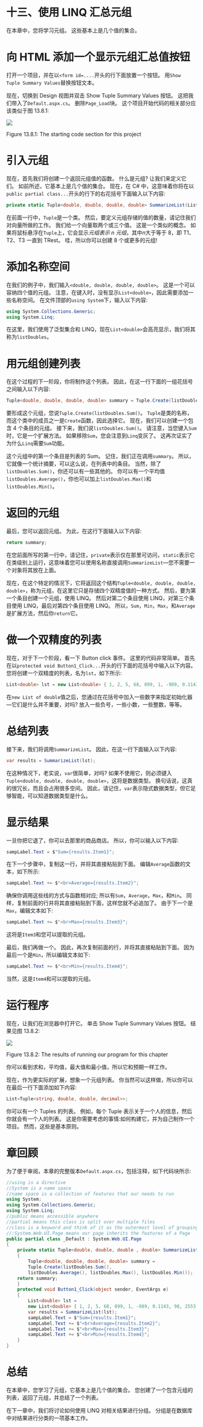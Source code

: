 # 十三、使用 LINQ 汇总元组

在本章中，您将学习元组。 这些基本上是几个值的集合。

# 向 HTML 添加一个显示元组汇总值按钮

打开一个项目，并在以`<form id=....`开头的行下面放置一个按钮。 用`Show Tuple Summary Values`替换按钮文本。

现在，切换到 Design 视图并双击 Show Tuple Summary Values 按钮。 这把我们带入了`Default.aspx.cs`。 删除`Page_Load`块。 这个项目开始代码的相关部分应该类似于图 13.8.1:

![](img/6581fa35-4585-454e-987f-74c68a0b8fab.png)

Figure 13.8.1: The starting code section for this project

# 引入元组

现在，首先我们将创建一个返回元组值的函数。 什么是元组? 让我们来定义它们。 如前所述，它基本上是几个值的集合。 现在，在 C# 中，这意味着你将在以`public partial class...`开头的行下的右花括号下面输入以下内容:

```cs
private static Tuple<double, double, double, double> SummarizeList(List<double> listDoubles)
```

在前面一行中，`Tuple`是一个类。 然后，要定义元组存储的值的数量，请记住我们对向量所做的工作。 我们给一个向量取两个或三个值。 这是一个类似的概念。 如果将鼠标悬浮在`Tuple`上，它会显示*元组表示 n 元组*，其中*n*大于等于 8，即 T1、T2、T3 一直到 TRest。 哇，所以你可以创建 8 个或更多的元组!

# 添加名称空间

在我们的例子中，我们输入`<double, double, double, double>`。 这是一个可以容纳四个值的元组。 注意，在键入时，没有显示`List<double>`，因此需要添加一些名称空间。 在文件顶部的`using System`下，输入以下内容:

```cs
using System.Collections.Generic;
using System.Linq;
```

在这里，我们使用了泛型集合和 LINQ，现在`List<double>`会高亮显示，我们将其称为`listDoubles`。

# 用元组创建列表

在这个过程的下一阶段，你将制作这个列表。 因此，在这一行下面的一组花括号之间输入以下内容:

```cs
Tuple<double, double, double, double> summary = Tuple.Create(listDoubles.Sum(),listDoubles.Average(),listDoubles.Max(), listDoubles.Min());
```

要形成这个元组，您说`Tuple.Create(listDoubles.Sum()`。 `Tuple`是类的名称，而这个类中的成员之一是`Create`函数，因此选择它。 现在，我们可以创建一个包含 4 个条目的元组。 接下来，我们说`listDoubles.Sum()`。 请注意，当您键入`Sum`时，它是一个扩展方法。 如果移除`Sum`，您会注意到`Linq`变灰了。 这再次证实了为什么`Linq`需要`Sum`功能。

这个元组中的第一个条目是列表的 Sum。 记住，我们正在调用`summary`。 所以，它就像一个统计摘要，可以这么说，在列表中的条目。 当然，除了`listDoubles.Sum()`，你还可以有一些其他的。 你可以有一个平均值`listDoubles.Average()`，你也可以加上`listDoubles.Max()`和`listDoubles.Min()`。

# 返回的元组

最后，您可以返回元组。 为此，在这行下面输入以下内容:

```cs
return summary;
```

在您前面所写的第一行中，请记住，`private`表示仅在那里可访问，`static`表示它在类级别上运行，这意味着您可以使用名称直接调用`SummarizeList`—您不需要一个对象将其放在上面。

现在，在这个特定的情况下，它将返回这个结构`Tuple<double, double, double, double>`，称为元组，在这里它只是存储四个双精度值的一种方式。 然后，要为第一个条目创建一个元组，使用 LINQ。 然后对第二个条目使用 LINQ，对第三个条目使用 LINQ，最后对第四个条目使用 LINQ。 所以，`Sum`，`Min`，`Max`，和`Average`是扩展方法，然后你`return`它。

# 做一个双精度的列表

现在，对于下一个阶段，看一下 Button click 事件。 这里的代码非常简单。 首先在以`protected void Button1_Click...`开头的行下面的花括号中输入以下内容。 您将创建一个双精度的列表，名为`lst`，如下所示:

```cs
List<double> lst = new List<double> { 1, 2, 5, 68, 899, 1, -989, 0.1143, 98, 2553 };
```

在`new List of double`值之后，您通过在花括号中加入一些数字来指定初始化器—它们是什么并不重要，对吗? 放入一些负号，一些小数，一些整数，等等。

# 总结列表

接下来，我们将调用`SummarizeList`。 因此，在这一行下面输入以下内容:

```cs
var results = SummarizeList(lst);
```

在这种情况下，老实说，`var`很简单，对吗? 如果不使用它，则必须键入`Tuple<double, double, double, double>`，这将是数据类型。 换句话说，这真的很冗长，而且会占用很多空间。 因此，请记住，`var`表示隐式数据类型，但它足够智能，可以知道数据类型是什么。

# 显示结果

一旦你把它退了，你可以去那里的商品商店。 所以，你可以输入以下内容:

```cs
sampLabel.Text = $"Sum={results.Item1}";
```

在下一个步骤中，复制这一行，并将其直接粘贴到下面。 编辑`Average`函数的文本，如下所示:

```cs
sampLabel.Text += $"<br>Average={results.Item2}";
```

确保你调用这些线的方式与函数相对应; 所以有`Sum`，`Average`，`Max`，和`Min`。 同样，复制前面的行并将其直接粘贴到下面，这样您就不必追加了。 由于下一个是`Max`，编辑文本如下:

```cs
sampLabel.Text += $"<br>Max={results.Item3}";
```

这将是`Item3`和您可以提取的元组。

最后，我们再做一个。 因此，再次复制前面的行，并将其直接粘贴到下面。 因为最后一个是`Min`，所以编辑文本如下:

```cs
sampLabel.Text += $"<br>Min={results.Item4}";
```

当然，这是`Item4`和可以提取的元组。

# 运行程序

现在，让我们在浏览器中打开它。 单击 Show Tuple Summary Values 按钮。 结果见图 13.8.2:

![](img/f410621e-d778-4afc-8ae5-8fef0f74b4e0.png)

Figure 13.8.2: The results of running our program for this chapter

你可以看到求和，平均值，最大值和最小值，所以它和预期一样工作。

现在，作为更实际的扩展，想象一个元组列表。 你当然可以这样做，所以你可以在最后一行下面添加如下内容:

```cs
List<Tuple<string, double, double, decimal>>;
```

你可以有一个 Tuples 的列表。 例如，每个 Tuple 表示关于一个人的信息，然后你就会有一个人的列表。 这是你需要考虑的事情:如何构建它，并为自己制作一个项目。 然而，这些是基本原则。

# 章回顾

为了便于审阅，本章的完整版本`Default.aspx.cs`，包括注释，如下代码块所示:

```cs
//using is a directive
//System is a name space
//name space is a collection of features that our needs to run
using System;
using System.Collections.Generic;
using System.Linq;
//public means accessible anywhere
//partial means this class is split over multiple files
//class is a keyword and think of it as the outermost level of grouping
//:System.Web.UI.Page means our page inherits the features of a Page
public partial class _Default : System.Web.UI.Page
{
    private static Tuple<double, double, double , double> SummarizeList(List<double> listDoubles)
    {
        Tuple<double, double, double, double> summary = 
        Tuple.Create(listDoubles.Sum(),
        listDoubles.Average(), listDoubles.Max(), listDoubles.Min());
    return summary;
    }
    protected void Button1_Click(object sender, EventArgs e)
    {
        List<double> lst = 
        new List<double> { 1, 2, 5, 68, 899, 1, -989, 0.1143, 98, 2553 };
        var results = SummarizeList(lst);
        sampLabel.Text = $"Sum={results.Item1}";
        sampLabel.Text += $"<br>Average={results.Item2}";
        sampLabel.Text += $"<br>Max={results.Item3}";
        sampLabel.Text += $"<br>Min={results.Item4}";
    }
}
```

# 总结

在本章中，您学习了元组，它基本上是几个值的集合。 您创建了一个包含元组的列表，返回了元组，并总结了一个列表。

在下一章中，我们将讨论如何使用 LINQ 对相关结果进行分组。 分组是在数据库中对结果进行分类的一项基本工作。